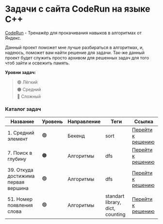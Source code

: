 # Задачи с сайта CodeRun на языке C++

<a href="https://coderun.yandex.ru/">CodeRun</a> - Тренажёр для прокачивания навыков в алгоритмах от Яндекс. 

Данный проект поможет мне лучше разбираться в алгоритмах, и, надеюсь, поможет вам найти решение для задачи. 
Так-же данный проект будет служить просто архивом для решенных задач для того чтоб зайти и освежить память.

**Уровни задач:** <br>
>🟢 Лёгкий <br>
>🟠 Средний <br>
>🔴 Сложный <br>

### Каталог задач

| Название                                  | Уровень | Направление | Теги                   | Ссылка                 |
|-------------------------------------------|---------|-------------|------------------------|------------------------|
| 1. Средний элемент                        | 🟢      | Бекенд      | sort                   | <a href="https://github.com/neuezeldaa/Algorithms_CodeRun/blob/main/solution/1.cpp">Перейти к решению</a> |
| 7. Поиск в глубину                        | 🟠      | Алгоритмы   | dfs                    | <a href="https://github.com/neuezeldaa/Algorithms_CodeRun/blob/main/solution/7.cpp">Перейти к решению</a> |
| 39. Откуда достижима первая вершина       | 🟢      | Алгоритмы   | dfs                    | <a href="https://github.com/neuezeldaa/Algorithms_CodeRun/blob/main/solution/39.cpp">Перейти к решению</a> |
| 51. Номер появления слова                 | 🟢      | Алгоритмы   | standart library, dict, counting   | <a href="https://github.com/neuezeldaa/Algorithms_CodeRun/blob/main/solution/51.cpp">Перейти к решению</a> |
